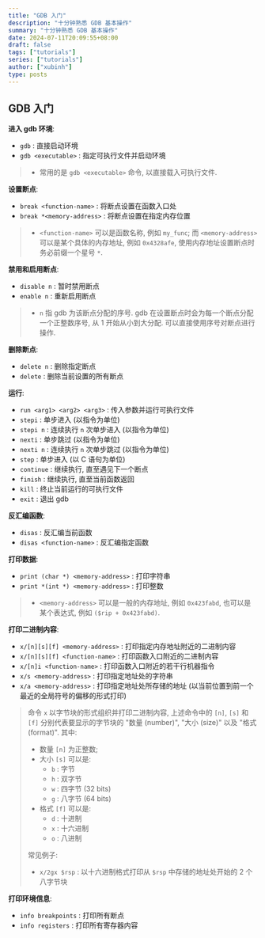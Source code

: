 ```yaml
---
title: "GDB 入门"
description: "十分钟熟悉 GDB 基本操作"
summary: "十分钟熟悉 GDB 基本操作"
date: 2024-07-11T20:09:55+08:00
draft: false
tags: ["tutorials"]
series: ["tutorials"]
author: ["xubinh"]
type: posts
---
```


## GDB 入门

**进入 gdb 环境**:

- `gdb` : 直接启动环境
- `gdb <executable>` : 指定可执行文件并启动环境

> - 常用的是 `gdb <executable>` 命令, 以直接载入可执行文件.

**设置断点**:

- `break <function-name>` : 将断点设置在函数入口处
- `break *<memory-address>` : 将断点设置在指定内存位置

> - `<function-name>` 可以是函数名称, 例如 `my_func`; 而 `<memory-address>` 可以是某个具体的内存地址, 例如 `0x4328afe`, 使用内存地址设置断点时务必前缀一个星号 `*`.

**禁用和启用断点**:

- `disable n` : 暂时禁用断点
- `enable n` : 重新启用断点

> - `n` 指 gdb 为该断点分配的序号. gdb 在设置断点时会为每一个断点分配一个正整数序号, 从 1 开始从小到大分配. 可以直接使用序号对断点进行操作.

**删除断点**:

- `delete n` : 删除指定断点
- `delete` : 删除当前设置的所有断点

**运行**:

- `run <arg1> <arg2> <arg3>` : 传入参数并运行可执行文件
- `stepi` : 单步进入 (以指令为单位)
- `stepi n` : 连续执行 `n` 次单步进入 (以指令为单位)
- `nexti` : 单步跳过 (以指令为单位)
- `nexti n` : 连续执行 `n` 次单步跳过 (以指令为单位)
- `step` : 单步进入 (以 C 语句为单位)
- `continue` : 继续执行, 直至遇见下一个断点
- `finish` : 继续执行, 直至当前函数返回
- `kill` : 终止当前运行的可执行文件
- `exit` : 退出 gdb

**反汇编函数**:

- `disas` : 反汇编当前函数
- `disas <function-name>` : 反汇编指定函数

**打印数据**:

- `print (char *) <memory-address>` : 打印字符串
- `print *(int *) <memory-address>` : 打印整数

> - `<memory-address>` 可以是一般的内存地址, 例如 `0x423fabd`, 也可以是某个表达式, 例如 `($rip + 0x423fabd)`.

**打印二进制内容**:

- `x/[n][s][f] <memory-address>` : 打印指定内存地址附近的二进制内容
- `x/[n][s][f] <function-name>` : 打印函数入口附近的二进制内容
- `x/[n]i <function-name>` : 打印函数入口附近的若干行机器指令
- `x/s <memory-address>` : 打印指定地址处的字符串
- `x/a <memory-address>` : 打印指定地址处所存储的地址 (以当前位置到前一个最近的全局符号的偏移的形式打印)

> 命令 `x` 以字节块的形式组织并打印二进制内容, 上述命令中的 `[n]`, `[s]` 和 `[f]` 分别代表要显示的字节块的 "数量 (number)", "大小 (size)" 以及 "格式 (format)". 其中:
>
> - 数量 `[n]` 为正整数;
> - 大小 `[s]` 可以是:
>   - `b` : 字节
>   - `h` : 双字节
>   - `w` : 四字节 (32 bits)
>   - `g` : 八字节 (64 bits)
> - 格式 `[f]` 可以是:
>   - `d` : 十进制
>   - `x` : 十六进制
>   - `o` : 八进制
>
> 常见例子:
>
> - `x/2gx $rsp` : 以十六进制格式打印从 `$rsp` 中存储的地址处开始的 2 个八字节块

**打印环境信息**:

- `info breakpoints` : 打印所有断点
- `info registers` : 打印所有寄存器内容
